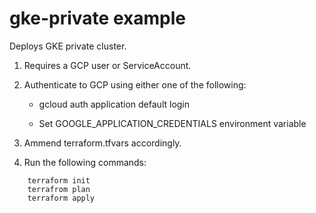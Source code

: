 # gke-private example

Deploys GKE private cluster.

1. Requires a GCP user or ServiceAccount.

1. Authenticate to GCP using either one of the following:

   - gcloud auth application default login

   - Set GOOGLE_APPLICATION_CREDENTIALS environment variable


1. Ammend terraform.tfvars accordingly.

1. Run the following commands:

```
    terraform init
    terrafrom plan
    terraform apply
```
